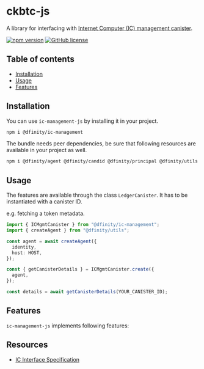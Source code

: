 # ckbtc-js

A library for interfacing with [Internet Computer (IC) management canister](https://internetcomputer.org/docs/current/developer-docs/integrations/https-outcalls/https-outcalls-how-to-use/#ic-management-canister).

[![npm version](https://img.shields.io/npm/v/@dfinity/management.svg?logo=npm)](https://www.npmjs.com/package/@dfinity/management) [![GitHub license](https://img.shields.io/badge/license-Apache%202.0-blue.svg)](https://opensource.org/licenses/Apache-2.0)

## Table of contents

- [Installation](#installation)
- [Usage](#usage)
- [Features](#features)

## Installation

You can use `ic-management-js` by installing it in your project.

```bash
npm i @dfinity/ic-management
```

The bundle needs peer dependencies, be sure that following resources are available in your project as well.

```bash
npm i @dfinity/agent @dfinity/candid @dfinity/principal @dfinity/utils
```

## Usage

The features are available through the class `LedgerCanister`. It has to be instantiated with a canister ID.

e.g. fetching a token metadata.

```ts
import { ICMgmtCanister } from "@dfinity/ic-management";
import { createAgent } from "@dfinity/utils";

const agent = await createAgent({
  identity,
  host: HOST,
});

const { getCanisterDetails } = ICMgmtCanister.create({
  agent,
});

const details = await getCanisterDetails(YOUR_CANISTER_ID);
```

## Features

`ic-management-js` implements following features:

<!-- TSDOC_START -->

<!-- TSDOC_END -->

## Resources

- [IC Interface Specification ](https://github.com/dfinity/interface-spec)
